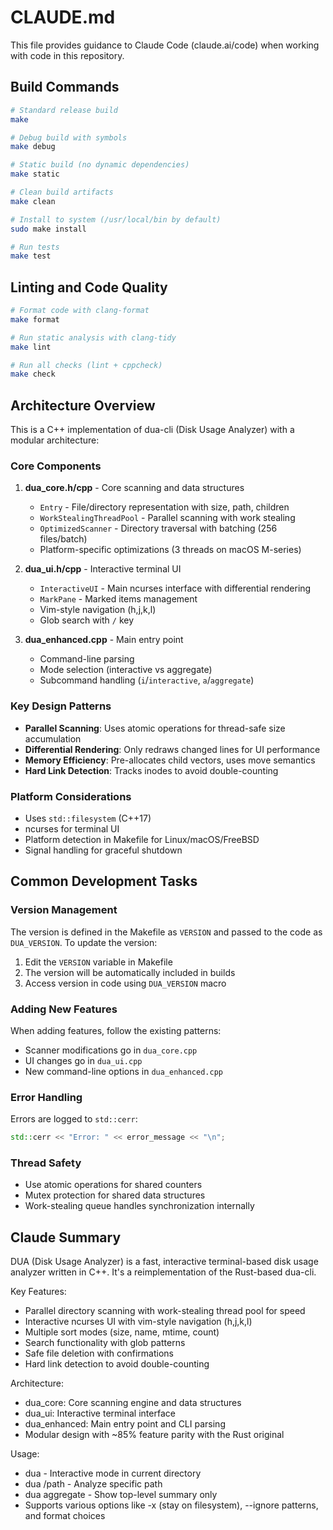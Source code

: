 # CLAUDE.md

This file provides guidance to Claude Code (claude.ai/code) when working with code in this repository.

## Build Commands

```bash
# Standard release build
make

# Debug build with symbols
make debug

# Static build (no dynamic dependencies)
make static

# Clean build artifacts
make clean

# Install to system (/usr/local/bin by default)
sudo make install

# Run tests
make test
```

## Linting and Code Quality

```bash
# Format code with clang-format
make format

# Run static analysis with clang-tidy
make lint

# Run all checks (lint + cppcheck)
make check
```

## Architecture Overview

This is a C++ implementation of dua-cli (Disk Usage Analyzer) with a modular architecture:

### Core Components

1. **dua_core.h/cpp** - Core scanning and data structures
   - `Entry` - File/directory representation with size, path, children
   - `WorkStealingThreadPool` - Parallel scanning with work stealing
   - `OptimizedScanner` - Directory traversal with batching (256 files/batch)
   - Platform-specific optimizations (3 threads on macOS M-series)

2. **dua_ui.h/cpp** - Interactive terminal UI
   - `InteractiveUI` - Main ncurses interface with differential rendering
   - `MarkPane` - Marked items management
   - Vim-style navigation (h,j,k,l)
   - Glob search with `/` key

3. **dua_enhanced.cpp** - Main entry point
   - Command-line parsing
   - Mode selection (interactive vs aggregate)
   - Subcommand handling (`i`/`interactive`, `a`/`aggregate`)

### Key Design Patterns

- **Parallel Scanning**: Uses atomic operations for thread-safe size accumulation
- **Differential Rendering**: Only redraws changed lines for UI performance
- **Memory Efficiency**: Pre-allocates child vectors, uses move semantics
- **Hard Link Detection**: Tracks inodes to avoid double-counting

### Platform Considerations

- Uses `std::filesystem` (C++17)
- ncurses for terminal UI
- Platform detection in Makefile for Linux/macOS/FreeBSD
- Signal handling for graceful shutdown

## Common Development Tasks

### Version Management

The version is defined in the Makefile as `VERSION` and passed to the code as `DUA_VERSION`. To update the version:
1. Edit the `VERSION` variable in Makefile
2. The version will be automatically included in builds
3. Access version in code using `DUA_VERSION` macro

### Adding New Features

When adding features, follow the existing patterns:
- Scanner modifications go in `dua_core.cpp`
- UI changes go in `dua_ui.cpp`
- New command-line options in `dua_enhanced.cpp`

### Error Handling

Errors are logged to `std::cerr`:
```cpp
std::cerr << "Error: " << error_message << "\n";
```

### Thread Safety

- Use atomic operations for shared counters
- Mutex protection for shared data structures
- Work-stealing queue handles synchronization internally

## Claude Summary

DUA (Disk Usage Analyzer) is a fast, interactive terminal-based disk usage analyzer written in C++.
It's a reimplementation of the Rust-based dua-cli.

Key Features:
- Parallel directory scanning with work-stealing thread pool for speed
- Interactive ncurses UI with vim-style navigation (h,j,k,l)
- Multiple sort modes (size, name, mtime, count)
- Search functionality with glob patterns
- Safe file deletion with confirmations
- Hard link detection to avoid double-counting

Architecture:
- dua_core: Core scanning engine and data structures
- dua_ui: Interactive terminal interface
- dua_enhanced: Main entry point and CLI parsing
- Modular design with ~85% feature parity with the Rust original

Usage:
- dua - Interactive mode in current directory
- dua /path - Analyze specific path
- dua aggregate - Show top-level summary only
- Supports various options like -x (stay on filesystem), --ignore patterns, and format choices
